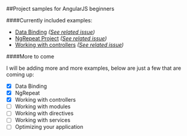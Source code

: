 ##Project samples for AngularJS beginners

####Currently included examples:

* [Data Binding](https://github.com/folterung/AngularExamples-1.3/tree/master/beginner-level//binding) *([See related issue](https://github.com/folterung/AngularExamples-1.3/issues/5))*
* [NgRepeat Project](https://github.com/folterung/AngularExamples-1.3/tree/master/beginner-level/ngRepeat) *([See related issue](https://github.com/folterung/AngularExamples-1.3/issues/6))*
* [Working with controllers](https://github.com/folterung/AngularExamples-1.3/tree/master/beginner-level/controllers) *([See related issue](https://github.com/folterung/AngularExamples-1.3/issues/7))*

####More to come

I will be adding more and more examples, below are just a few that are coming up:

- [x] Data Binding
- [x] NgRepeat
- [x] Working with controllers
- [ ] Working with modules
- [ ] Working with directives
- [ ] Working with services
- [ ] Optimizing your application
